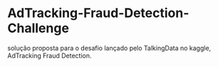 # AdTracking-Fraud-Detection-Challenge
solução proposta para o desafio lançado pelo TalkingData no kaggle, AdTracking Fraud Detection.
